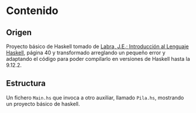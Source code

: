# Contenido

## Origen

Proyecto básico de Haskell tomado de [Labra, J.E.; Introducción al
Lenguaje Haskell](http://www.x.edu.uy/inet/IntHaskell98.pdf), página
40 y transformado arreglando un pequeño error y adaptando el código
para poder compilarlo en versiones de Haskell hasta la 9.12.2.

## Estructura

Un fichero `Main.hs` que invoca a otro auxiliar, llamado `Pila.hs`,
mostrando un proyecto básico de haskell.
